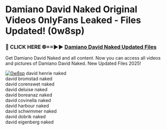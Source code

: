# Damiano David Naked Original Videos 0nlyFans Leaked - Files Updated! (0w8sp)

<h3>🔴 CLICK HERE 🌐==►► <a href="https://tinyurl.com/yckcrads" rel="nofollow">Damiano David Naked Updated Files</a></h3>

Get Damiano David Naked and all content. Now you can access all videos and pictures of Damiano David Naked. New Updated Files 2025!

[![0w8sp](https://i.imgur.com/hpKpOFt.gif)](https://tinyurl.com/yckcrads)
david henrie naked<br>
david bromstad naked<br>
david corenswet naked<br>
david deluise naked<br>
david boreanaz naked<br>
david covinella naked<br>
david harbour naked<br>
david schwimmer naked<br>
david dobrik naked<br>
david eigenberg naked